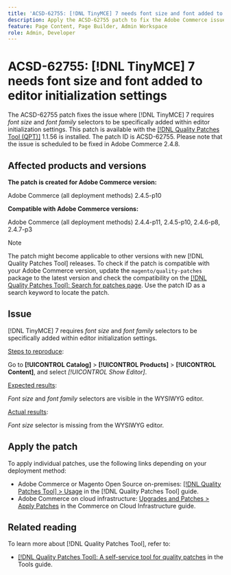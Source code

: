 ```yaml
---
title: 'ACSD-62755: [!DNL TinyMCE] 7 needs font size and font added to editor initialization settings'
description: Apply the ACSD-62755 patch to fix the Adobe Commerce issue where [!DNL TinyMCE] 7 requires font size and font to be specifically added within editor initialization settings.
feature: Page Content, Page Builder, Admin Workspace
role: Admin, Developer
---
```

# ACSD-62755: [!DNL TinyMCE] 7 needs font size and font added to editor initialization settings

The ACSD-62755 patch fixes the issue where [!DNL TinyMCE] 7 requires *font size* and *font family* selectors to be specifically added within editor initialization settings. This patch is available with the [[!DNL Quality Patches Tool (QPT)]](/help/tools/quality-patches-tool/quality-patches-tool-to-self-serve-quality-patches.md) 1.1.56 is installed. The patch ID is ACSD-62755. Please note that the issue is scheduled to be fixed in Adobe Commerce 2.4.8.

## Affected products and versions

**The patch is created for Adobe Commerce version:**

Adobe Commerce (all deployment methods) 2.4.5-p10

**Compatible with Adobe Commerce versions:**

Adobe Commerce (all deployment methods) 2.4.4-p11, 2.4.5-p10, 2.4.6-p8, 2.4.7-p3 

>[!NOTE]
>
>The patch might become applicable to other versions with new [!DNL Quality Patches Tool] releases. To check if the patch is compatible with your Adobe Commerce version, update the `magento/quality-patches` package to the latest version and check the compatibility on the [[!DNL Quality Patches Tool]: Search for patches page](https://experienceleague.adobe.com/tools/commerce-quality-patches/index.html). Use the patch ID as a search keyword to locate the patch.

## Issue

[!DNL TinyMCE] 7 requires *font size* and *font family* selectors to be specifically added within editor initialization settings.

<u>Steps to reproduce</u>:

Go to **[!UICONTROL Catalog]** > **[!UICONTROL Products]** > **[!UICONTROL Content]**, and select *[!UICONTROL Show Editor]*.
    
<u>Expected results</u>:

*Font size* and *font family* selectors are visible in the WYSIWYG editor.

<u>Actual results</u>:

*Font size* selector is missing from the WYSIWYG editor.

## Apply the patch

To apply individual patches, use the following links depending on your deployment method:

* Adobe Commerce or Magento Open Source on-premises: [[!DNL Quality Patches Tool] > Usage](/help/tools/quality-patches-tool/usage.md) in the [!DNL Quality Patches Tool] guide.
* Adobe Commerce on cloud infrastructure: [Upgrades and Patches > Apply Patches](https://experienceleague.adobe.com/docs/commerce-cloud-service/user-guide/develop/upgrade/apply-patches.html) in the Commerce on Cloud Infrastructure guide.

## Related reading

To learn more about [!DNL Quality Patches Tool], refer to:

* [[!DNL Quality Patches Tool]: A self-service tool for quality patches](/help/tools/quality-patches-tool/quality-patches-tool-to-self-serve-quality-patches.md) in the Tools guide.

